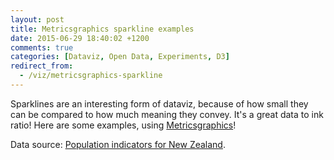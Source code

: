 ```yaml
---
layout: post
title: Metricsgraphics sparkline examples
date: 2015-06-29 18:40:02 +1200
comments: true
categories: [Dataviz, Open Data, Experiments, D3]
redirect_from:
  - /viz/metricsgraphics-sparkline
---
```


Sparklines are an interesting form of dataviz, because of how small they can be compared to how much meaning they convey. It's a great data to ink ratio! Here are some examples, using [Metricsgraphics](https://www.metricsgraphicsjs.org/)!

<!-- more -->

Data source: [Population indicators for New Zealand](http://www.stats.govt.nz/browse_for_stats/population/estimates_and_projections/pop-indicators.aspx).

<link rel="stylesheet" href="/assets/data/metricsgraphics.css">

<div id="chart3"></div>
<div id="chart2"></div>
<div id="legend2"></div>
<div id="chart1"></div>
<div id="chart0"></div>

<script src="/assets/data/d3.min.js"></script>

<script src="/assets/data/jquery-2.1.4.min.js"></script>

<script src="/assets/data/metricsgraphics.min.js"></script>

<script src="/assets/data/metricsgraphics-sparkline/script.js"></script>
